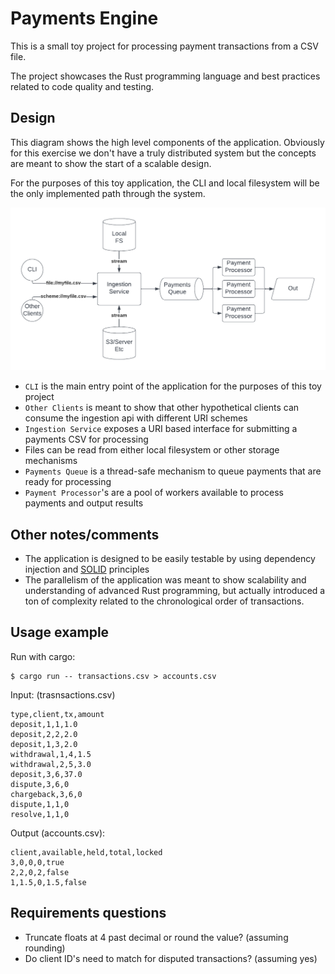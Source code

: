 # Payments Engine

This is a small toy project for processing payment transactions from a CSV file.

The project showcases the Rust programming language and best practices related to code quality and testing.

## Design

This diagram shows the high level components of the application. Obviously for this exercise we don't have a truly distributed system but the concepts are meant to show the start of a scalable design.

For the purposes of this toy application, the CLI and local filesystem will be the only implemented path through the system.

![Payments Engine](design.png)

* `CLI` is the main entry point of the application for the purposes of this toy project
* `Other Clients` is meant to show that other hypothetical clients can consume the ingestion api with different URI schemes 
* `Ingestion Service` exposes a URI based interface for submitting a payments CSV for processing
* Files can be read from either local filesystem or other storage mechanisms
* `Payments Queue` is a thread-safe mechanism to queue payments that are ready for processing
* `Payment Processor`'s are a pool of workers available to process payments and output results

## Other notes/comments

* The application is designed to be easily testable by using dependency injection and [SOLID](https://en.wikipedia.org/wiki/SOLID) principles
* The parallelism of the application was meant to show scalability and understanding of advanced Rust programming, but actually introduced a ton of complexity related to the chronological order of transactions.

## Usage example

Run with cargo:
```
$ cargo run -- transactions.csv > accounts.csv
```

Input: (trasnsactions.csv)
```
type,client,tx,amount
deposit,1,1,1.0
deposit,2,2,2.0
deposit,1,3,2.0
withdrawal,1,4,1.5
withdrawal,2,5,3.0
deposit,3,6,37.0
dispute,3,6,0
chargeback,3,6,0
dispute,1,1,0
resolve,1,1,0
```

Output (accounts.csv):
```
client,available,held,total,locked
3,0,0,0,true
2,2,0,2,false
1,1.5,0,1.5,false
```

## Requirements questions

* Truncate floats at 4 past decimal or round the value? (assuming rounding)
* Do client ID's need to match for disputed transactions? (assuming yes)